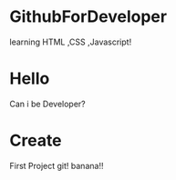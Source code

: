# GithubForDeveloper
learning HTML ,CSS ,Javascript!

# Hello
Can i be Developer?

# Create
First Project git!
banana!!